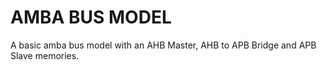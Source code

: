 # AMBA BUS MODEL
A basic amba bus model with an AHB Master, AHB to APB Bridge and APB Slave memories.
